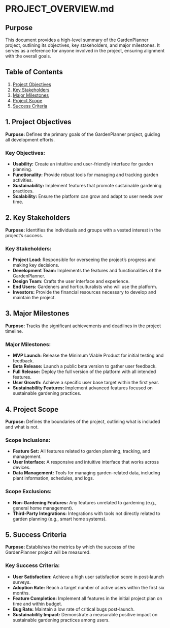 # PROJECT_OVERVIEW.md

## Purpose
This document provides a high-level summary of the GardenPlanner project, outlining its objectives, key stakeholders, and major milestones. It serves as a reference for anyone involved in the project, ensuring alignment with the overall goals.

## Table of Contents
1. [Project Objectives](#1-project-objectives)
2. [Key Stakeholders](#2-key-stakeholders)
3. [Major Milestones](#3-major-milestones)
4. [Project Scope](#4-project-scope)
5. [Success Criteria](#5-success-criteria)

## 1. Project Objectives
**Purpose:** Defines the primary goals of the GardenPlanner project, guiding all development efforts.

### Key Objectives:
- **Usability:** Create an intuitive and user-friendly interface for garden planning.
- **Functionality:** Provide robust tools for managing and tracking garden activities.
- **Sustainability:** Implement features that promote sustainable gardening practices.
- **Scalability:** Ensure the platform can grow and adapt to user needs over time.

## 2. Key Stakeholders
**Purpose:** Identifies the individuals and groups with a vested interest in the project’s success.

### Key Stakeholders:
- **Project Lead:** Responsible for overseeing the project’s progress and making key decisions.
- **Development Team:** Implements the features and functionalities of the GardenPlanner.
- **Design Team:** Crafts the user interface and experience.
- **End Users:** Gardeners and horticulturalists who will use the platform.
- **Investors:** Provide the financial resources necessary to develop and maintain the project.

## 3. Major Milestones
**Purpose:** Tracks the significant achievements and deadlines in the project timeline.

### Major Milestones:
- **MVP Launch:** Release the Minimum Viable Product for initial testing and feedback.
- **Beta Release:** Launch a public beta version to gather user feedback.
- **Full Release:** Deploy the full version of the platform with all intended features.
- **User Growth:** Achieve a specific user base target within the first year.
- **Sustainability Features:** Implement advanced features focused on sustainable gardening practices.

## 4. Project Scope
**Purpose:** Defines the boundaries of the project, outlining what is included and what is not.

### Scope Inclusions:
- **Feature Set:** All features related to garden planning, tracking, and management.
- **User Interface:** A responsive and intuitive interface that works across devices.
- **Data Management:** Tools for managing garden-related data, including plant information, schedules, and logs.

### Scope Exclusions:
- **Non-Gardening Features:** Any features unrelated to gardening (e.g., general home management).
- **Third-Party Integrations:** Integrations with tools not directly related to garden planning (e.g., smart home systems).

## 5. Success Criteria
**Purpose:** Establishes the metrics by which the success of the GardenPlanner project will be measured.

### Key Success Criteria:
- **User Satisfaction:** Achieve a high user satisfaction score in post-launch surveys.
- **Adoption Rate:** Reach a target number of active users within the first six months.
- **Feature Completion:** Implement all features in the initial project plan on time and within budget.
- **Bug Rate:** Maintain a low rate of critical bugs post-launch.
- **Sustainability Impact:** Demonstrate a measurable positive impact on sustainable gardening practices among users.
